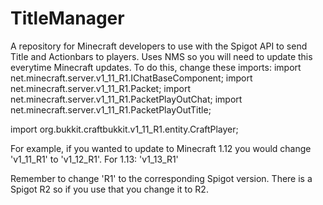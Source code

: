 # TitleManager
A repository for Minecraft developers to use with the Spigot API to send Title and Actionbars to players. Uses NMS so you will need to update this everytime Minecraft updates. To do this, change these imports:
import net.minecraft.server.v1_11_R1.IChatBaseComponent;
import net.minecraft.server.v1_11_R1.Packet;
import net.minecraft.server.v1_11_R1.PacketPlayOutChat;
import net.minecraft.server.v1_11_R1.PacketPlayOutTitle;

import org.bukkit.craftbukkit.v1_11_R1.entity.CraftPlayer;

For example, if you wanted to update to Minecraft 1.12 you would change 'v1_11_R1' to 'v1_12_R1'.
For 1.13: 'v1_13_R1' 

Remember to change 'R1' to the corresponding Spigot version. There is a Spigot R2 so if you use that you change it to R2.
